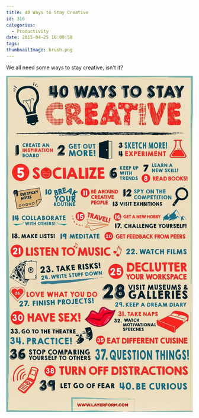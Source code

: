 ```yaml
---
title: 40 Ways to Stay Creative
id: 316
categories:
  - Productivity
date: 2015-04-25 16:00:58
tags:
thumbnailImage: brush.png
---
```


We all need some ways to stay creative, isn't it?

<!--more-->

[![](40-ways-to-stay-creative/be-creative.jpg "40 Ways to Stay Creative")](40-ways-to-stay-creative/be-creative.jpg)
